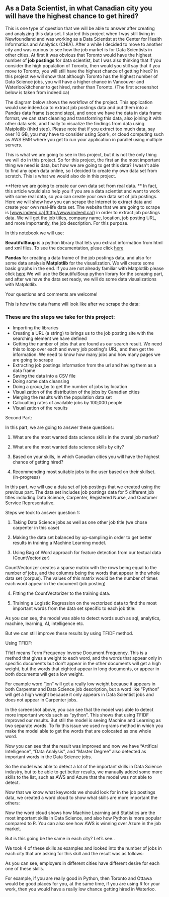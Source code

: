 As a Data Scientist, in what Canadian city you will have the highest chance to get hired?
-----------------------------------------------------------------------------------------

This is one type of question that we will be able to answer after creating and analyzing this data set. I started this project when I was still living in Newfoundland and was working as a Data Scientist at the Center for Health Informatics and Analytics (CHIA). After a while I decided to move to another city and was curious to see how the job market is for Data Scientists in other cities. At first it was obvious that Toronto would have the highest number of **job postings** for data scientist, but I was also thinking that if you consider the high population of Toronto, then would you still say that if you move to Toronto, you will still have the highest chance of getting hired? In this project we will show that although Toronto has the highest number of Data Science jobs, you will have a higher chance in Vancouver and Waterloo/kitchener to get hired, rather than Toronto.
(The first screenshot below is taken from indeed.ca)

The diagram below shows the workflow of the project. This application would use indeed.ca to extract job postings data and put them into a Pandas data frame (second step), and once we have the data in data frame format, we can start cleaning and transforming this data, also joining it with other data sets, and finally to visualize the findings from data using Matplotlib (third step). Please note that if you extract too much data, say over 10 GB, you may have to consider using Spark, or cloud computing such as AWS EMR where you get to run your application in parallel using multiple servers.

This is what we are going to see in this project, but it is not the only thing we will do in this project. So for this project, the first an the most important thing we need is data, but how we are going to get this data? I wasn't able to find any open data online, so I decided to create my own data set from scratch. This is what we would also do in this project.

**Here we are going to create our own data set from real data. **
In fact, this article would also help you if you are a data scientist and want to work with some real data, so you can create your own data set of job postings. Here we will show how you can scrape the Internet to extract data and create your own real-life data set. The website that we are going to scrape is [www.indeed.ca](http://www.indeed.ca/) in order to extract job postings data.
We will get the job titles, company name, location, job posting URL, and more importantly, the job description.
For this purpose.

In this notebook we will use:

**BeautifulSoup** is a python library that lets you extract information from html and xml files. To see the documentation, pleae click [here](https://www.crummy.com/software/BeautifulSoup/bs4/doc/)

**Pandas** for creating a data frame of the job postings data, and also for some data analysis
**Matplotlib** for the visualization. We will create some basic graphs in the end. If you are not already familiar with Matplotlib please click [here](https://matplotlib.org/)
We will use the BeautifulSoup python library for the scraping part, and after we have the data set ready, we will do some data visualizations with Matplotlib.

Your questions and comments are welcome!

This is how the data frame will look like after we scrape the data:

### <span id="anchor"></span>These are the steps we take for this project:

-   Importing the libraries
-   Creating a URL (a string) to brings us to the job posting site with the searching element we have defined
-   Getting the number of jobs that are found as our search result. We need this to loop over each and every job posting's URL, and then get the information. We need to know how many jobs and how many pages we are going to scrape
-   Extracting job postings information from the url and having them as a data frame
-   Saving the data into a CSV file
-   Doing some data cleansing
-   Doing a group\_by to get the number of jobs by location
-   Visualization of the distribution of the jobs by Canadian cities
-   Merging the results with the population data set
-   Calcualting rates of available jobs by 100,000 people
-   Visualization of the results

Second Part:

In this part, we are going to answer these questions:

1. What are the most wanted data science skills in the overal job market?

2. What are the most wanted data science skills by city?

3. Based on your skills, in which Canadian cities you will have the highest chance of getting hired?

4. Recommending most suitable jobs to the user based on their skillset. (in-progress)

In this part, we will use a data set of job postings that we created using the previous part. The data set includes job postings data for 5 different job titles including Data Science, Carpenter, Registered Nurse, and Customer Service Representative.

Steps we took to answer question 1:

1. Taking Data Science jobs as well as one other job title (we chose carpenter in this case)

2. Making the data set balanced by up-sampling in order to get better results in training a Machine Learning model.

3. Using Bag of Word approach for feature detection from our textual data (CountVectorizer)

CountVectorizer creates a sparse matrix with the rows being equal to the number of jobs, and the columns being the words that appear in the whole data set (corpus). The values of this matrix would be the number of times each word appear in the document (job posting)

4. Fitting the CountVectorizer to the training data.

5. Training a Logistic Regression on the vectorized data to find the most important words from the data set specific to each job title:

As you can see, the model was able to detect words such as sql, analytics, machine, learning, AI, intelligence etc.

But we can still improve these results by using TFIDF method.

Using TFIDF:

Tfidf means Term Frequency Inverse Document Frequency. This is a method that gives a weight to each word, and the words that appear only in specific documents but don’t appear in the other documents will get a high weight, but the words that eighted appear in long documents, or appear in both documents will get a low weight.

For example word “jon” will get a really low weight because it appears in both Carpenter and Data Science job description, but a word like “Python” will get a high weight because it only appears in Data Scientist jobs and does not appear in Carpenter jobs.

In the screenshot above, you can see that the model was able to detect more important words such as “python”. This shows that using TFIDF improved our results. But still the model is seeing Machine and Learning as two separate words. To fix this issue we used n-grams method in which you make the model able to get the words that are colocated as one whole word.

Now you can see that the result was improved and now we have “Artifical Intelligence”, “Data Analysis”, and “Master Degree” also detected as important words in the Data Science jobs.

So the model was able to detect a lot of the important skills in Data Science industry, but to be able to get better results, we manually added some more skills to the list, such as AWS and Azure that the model was not able to detect.

Now that we know what keywords we should look for in the job postings data, we created a word cloud to show what skills are more important the others:

Now the word cloud shows how Machine Learning and Statistics are the most important skills in Data Science, and also how Python is more popular compared to R. You can also see how AWS is winning over Azure in the job market.

But is this going be the same in each city? Let’s see..

We took 4 of these skills as examples and looked into the number of jobs in each city that are asking for this skill and the result was as follows:

As you can see, employers in different cities have different desire for each one of these skills.

For example, if you are really good in Python, then Toronto and Ottawa would be good places for you, at the same time, if you are using R for your work, then you would have a really low chance getting hired in Waterloo.
